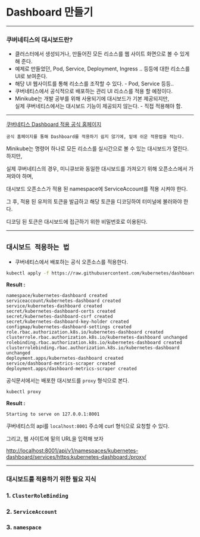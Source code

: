 # Dashboard 만들기

---

### 쿠버네티스의 대시보드란?

* 클러스터에서 생성되거나, 만들어진 모든 리소스를 웹 사이트 화면으로 볼 수 있게 해 준다.
* 예제로 만들었던, Pod, Service, Deployment, Ingress .. 등등에 대한 리소스를 UI로 보여준다.
* 해당 UI 웹사이트를 통해 리소스를 조작할 수 있다. - Pod, Service 등등..
* 쿠버네티스에서 공식적으로 배포하는 관리 UI 리소스를 적용 할 예정이다.
* Minikube는 개발 공부를 위해 사용되기에 대시보드가 기본 제공되지만, <br> 실제 쿠버네티스에서는 대시보드 기능이 제공되지 않는다. - 직접 적용해야 함.

---

[쿠버네티스 Dashboard 적용 공식 홈페이지](https://kubernetes.io/ko/docs/tasks/access-application-cluster/web-ui-dashboard/)
 
`공식 홈페이지를 통해 Dashboard를 적용하기 쉽지 않기에, 밑에 쉬운 적용법을 적는다.`

Minikube는 명령어 하나로 모든 리소스를 실시간으로 볼 수 있는 대시보드가 열린다. 하지만, 

실제 쿠버네티스의 경우, 미니큐브와 동일한 대시보드를 가져오기 위해 오픈소스에서 가져와야 하며,

대시보드 오픈소스가 적용 된 namespace에 ServiceAccount를 적용 시켜야 한다.

그 후, 적용 된 유저의 토큰을 발급하고 해당 토큰을 디코딩하여 터미널에 불러와야 한다.

디코딩 된 토큰은 대시보드에 접근하기 위한 비밀번호로 이용된다.

---

## `대시보드 적용하는 법`

* 쿠버네티스에서 배포하는 공식 오픈소스를 적용한다.

```bash
kubectl apply -f https://raw.githubusercontent.com/kubernetes/dashboard/v2.6.0/aio/deploy/recommended.yaml
```
**Result :**
```text
namespace/kubernetes-dashboard created
serviceaccount/kubernetes-dashboard created
service/kubernetes-dashboard created
secret/kubernetes-dashboard-certs created
secret/kubernetes-dashboard-csrf created
secret/kubernetes-dashboard-key-holder created
configmap/kubernetes-dashboard-settings created
role.rbac.authorization.k8s.io/kubernetes-dashboard created
clusterrole.rbac.authorization.k8s.io/kubernetes-dashboard unchanged
rolebinding.rbac.authorization.k8s.io/kubernetes-dashboard created
clusterrolebinding.rbac.authorization.k8s.io/kubernetes-dashboard unchanged
deployment.apps/kubernetes-dashboard created
service/dashboard-metrics-scraper created
deployment.apps/dashboard-metrics-scraper created
```

공식문서에서는 배포한 대시보드를 `proxy` 형식으로 본다.

```bash
kubectl proxy
```

**Result :**

```text
Starting to serve on 127.0.0.1:8001
```
쿠버네티스의 api를 `localhost:8001` 주소에 curl 형식으로 요청할 수 있다.

그리고, 웹 사이트에 밑의 URL을 입력해 보자

[http://localhost:8001/api/v1/namespaces/kubernetes-dashboard/services/https:kubernetes-dashboard:/proxy/](http://localhost:8001/api/v1/namespaces/kubernetes-dashboard/services/https:kubernetes-dashboard:/proxy/)



---

### 대시보드를 적용하기 위한 필요 지식

### 1. `ClusterRoleBinding`

### 2. `ServiceAccount`

### 3. `namespace`
